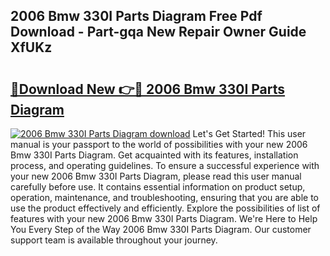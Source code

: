 ## 2006 Bmw 330I Parts Diagram Free Pdf Download - Part-gqa New Repair Owner Guide XfUKz

# <h2><a href="http://dfmnp6.blite.top/?on=2006+Bmw+330I+Parts+Diagram">🔗Download New 👉🔴 2006 Bmw 330I Parts Diagram</a></h2>

[![2006 Bmw 330I Parts Diagram download](https://i.imgur.com/lujVjoI.png)](http://dfmnp6.blite.top/?on=2006+Bmw+330I+Parts+Diagram)
Let's Get Started! This user manual is your passport to the world of possibilities with your new 2006 Bmw 330I Parts Diagram. Get acquainted with its features, installation process, and operating guidelines. To ensure a successful experience with your new 2006 Bmw 330I Parts Diagram, please read this user manual carefully before use. It contains essential information on product setup, operation, maintenance, and troubleshooting, ensuring that you are able to use the product effectively and efficiently. Explore the possibilities of list of features with your new 2006 Bmw 330I Parts Diagram. We're Here to Help You Every Step of the Way 2006 Bmw 330I Parts Diagram. Our customer support team is available throughout your journey.
